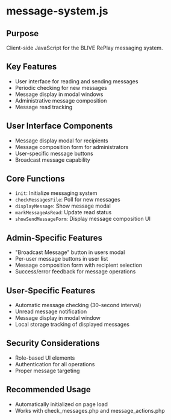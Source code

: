 # message-system.js

## Purpose
Client-side JavaScript for the BLIVE RePlay messaging system.

## Key Features
- User interface for reading and sending messages
- Periodic checking for new messages
- Message display in modal windows
- Administrative message composition
- Message read tracking

## User Interface Components
- Message display modal for recipients
- Message composition form for administrators
- User-specific message buttons
- Broadcast message capability

## Core Functions
- `init`: Initialize messaging system
- `checkMessagesFile`: Poll for new messages
- `displayMessage`: Show message modal
- `markMessageAsRead`: Update read status
- `showSendMessageForm`: Display message composition UI

## Admin-Specific Features
- "Broadcast Message" button in users modal
- Per-user message buttons in user list
- Message composition form with recipient selection
- Success/error feedback for message operations

## User-Specific Features
- Automatic message checking (30-second interval)
- Unread message notification
- Message display in modal window
- Local storage tracking of displayed messages

## Security Considerations
- Role-based UI elements
- Authentication for all operations
- Proper message targeting

## Recommended Usage
- Automatically initialized on page load
- Works with check_messages.php and message_actions.php